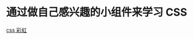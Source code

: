 # 通过做自己感兴趣的小组件来学习 CSS

[css 彩虹](https://lixianlai-2.github.io/CSS-Learning-By-Doing/rainbows/index.html)
